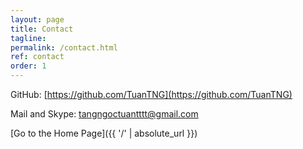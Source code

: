 ```yaml
---
layout: page
title: Contact
tagline: 
permalink: /contact.html
ref: contact
order: 1
---
```


[1]: http://i.imgur.com/9I6NRUm.png
<!-- [2]: http://i.imgur.com/wWzX9uB.png -->


<!-- [![alt text][1]]() GitHub: [https://github.com/TuanTNG](https://github.com/TuanTNG) -->
GitHub: [https://github.com/TuanTNG](https://github.com/TuanTNG)

Mail and Skype: [tangngoctuantttt@gmail.com]()

[Go to the Home Page]({{ '/' | absolute_url }})
